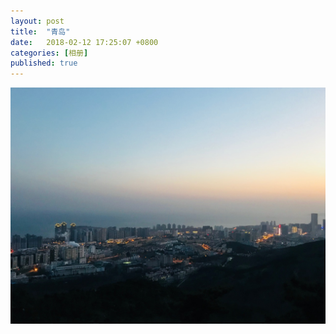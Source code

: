 ```yaml
---
layout: post
title:  "青岛"
date:   2018-02-12 17:25:07 +0800
categories: [相册]
published: true
---
```


![青岛](/assets/media/album/IMG_2891.jpg)
